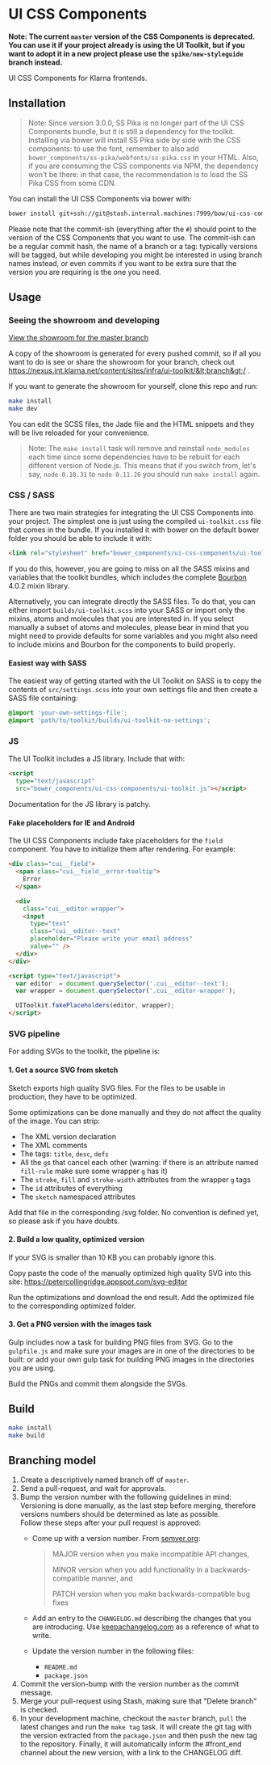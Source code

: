 UI CSS Components
==============

**Note: The current `master` version of the CSS Components is deprecated. You can use it if your project already is using the UI Toolkit, but if you want to adopt it in a new project please use the `spike/new-styleguide` branch instead.**

UI CSS Components for Klarna frontends.

Installation
------------

> Note: Since version 3.0.0, SS Pika is no longer part of the UI CSS Components bundle, but it is still a dependency for the toolkit. Installing via bower will install SS Pika side by side with the CSS components: to use the font, remember to also add `bower_components/ss-pika/webfonts/ss-pika.css` in your HTML.
> Also, if you are consuming the CSS components via NPM, the dependency won't be there: in that case, the recommendation is to load the SS Pika CSS from some CDN.

You can install the UI CSS Components via bower with:

```sh
bower install git+ssh://git@stash.internal.machines:7999/bow/ui-css-components.git#v4.0.0
```

Please note that the commit-ish (everything after the `#`) should point to the version of the CSS Components that you want to use. The commit-ish can be a regular commit hash, the name of a branch or a tag: typically versions will be tagged, but while developing you might be interested in using branch names instead, or even commits if you want to be extra sure that the version you are requiring is the one you need.

Usage
-----

### Seeing the showroom and developing

[View the showroom for the master branch](https://nexus.internal.machines/content/sites/infra/ui-toolkit/master/)

A copy of the showroom is generated for every pushed commit, so if all you want to do is see or share the showroom for your branch, check out https://nexus.int.klarna.net/content/sites/infra/ui-toolkit/&lt;branch&gt;/ .

If you want to generate the showroom for yourself, clone this repo and run:

```sh
make install
make dev
```

You can edit the SCSS files, the Jade file and the HTML snippets and they will be live reloaded for your convenience.

> Note: The `make install` task will remove and reinstall `node_modules` each time since some dependencies have to be rebuilt for each different version of Node.js. This means that if you switch from, let's say, `node-0.10.31` to `node-0.11.26` you should run `make install` again.

### CSS / SASS

There are two main strategies for integrating the UI CSS Components into your project. The simplest one is just using the compiled `ui-toolkit.css` file that comes in the bundle. If you installed it with bower on the default bower folder you should be able to include it with:

```html
<link rel="stylesheet" href="bower_components/ui-css-components/ui-toolkit.css" />
```

If you do this, however, you are going to miss on all the SASS mixins and variables that the toolkit bundles, which includes the complete [Bourbon](http://bourbon.io/) 4.0.2 mixin library.

Alternatively, you can integrate directly the SASS files. To do that, you can either import `builds/ui-toolkit.scss` into your SASS or import only the mixins, atoms and molecules that you are interested in. If you select manually a subset of atoms and molecules, please bear in mind that you might need to provide defaults for some variables and you might also need to include mixins and Bourbon for the components to build properly.

#### Easiest way with SASS

The easiest way of getting started with the UI Toolkit on SASS is to copy the contents of `src/settings.scss` into your own settings file and then create a SASS file containing:

```scss
@import 'your-own-settings-file';
@import 'path/to/toolkit/builds/ui-toolkit-no-settings';
```

### JS

The UI Toolkit includes a JS library. Include that with:

```html
<script
  type="text/javascript"
  src="bower_components/ui-css-components/ui-toolkit.js"></script>
```

Documentation for the JS library is patchy.

#### Fake placeholders for IE and Android

The UI CSS Components include fake placeholders for the `field` component. You have to initialize them after rendering. For example:

```html
<div class="cui__field">
  <span class="cui__field__error-tooltip">
    Error
  </span>

  <div
    class="cui__editor-wrapper">
    <input
      type="text"
      class="cui__editor--text"
      placeholder="Please write your email address"
      value="" />
  </div>
</div>

<script type="text/javascript">
  var editor  = document.querySelector('.cui__editor--text');
  var wrapper = document.querySelector('.cui__editor-wrapper');

  UIToolkit.fakePlaceholders(editor, wrapper);
</script>
```
### SVG pipeline

For adding SVGs to the toolkit, the pipeline is:

#### 1. Get a source SVG from sketch

Sketch exports high quality SVG files. For the files to be usable in
production, they have to be optimized.

Some optimizations can be done manually and they do not affect the
quality of the image. You can strip:

- The XML version declaration
- The XML comments
- The tags: `title`, `desc`, `defs`
- All the `g`s that cancel each other (warning: if there is an attribute
  named `fill-rule` make sure some wrapper `g` has it)
- The `stroke`, `fill` and `stroke-width` attributes from the wrapper `g` tags
- The `id` attributes of everything
- The `sketch` namespaced attributes

Add that file in the corresponding /svg folder. No convention is defined
yet, so please ask if you have doubts.

#### 2. Build a low quality, optimized version

If your SVG is smaller than 10 KB you can probably ignore this.

Copy paste the code of the manually optimized high quality SVG into this site:
https://petercollingridge.appspot.com/svg-editor

Run the optimizations and download the end result. Add the optimized
file to the corresponding optimized folder.

#### 3. Get a PNG version with the images task

Gulp includes now a task for building PNG files from SVG. Go to the `gulpfile.js` and make sure your images are in one of the directories to be built: or add your own gulp task for building PNG images in the directories you are using.

Build the PNGs and commit them alongside the SVGs.

Build
-----

```sh
make install
make build
```

Branching model
------------------
1. Create a descriptively named branch off of `master`.
2. Send a pull-request, and wait for approvals.
3. Bump the version number with the following guidelines in mind:  
  Versioning is done manually, as the last step before merging, therefore versions numbers should be determined as late as possible.  
  Follow these steps after your pull request is approved:
    * Come up with a version number. From [semver.org](http://semver.org/):
      > MAJOR version when you make incompatible API changes,
      >
      > MINOR version when you add functionality in a backwards-compatible manner, and
      >
      > PATCH version when you make backwards-compatible bug fixes

    * Add an entry to the `CHANGELOG.md` describing the changes that you are introducing. Use [keepachangelog.com](http://keepachangelog.com/) as a reference of what to write.
    * Update the version number in the following files:
      - `README.md`
      - `package.json`
5. Commit the version-bump with the version number as the commit message.
6. Merge your pull-request using Stash, making sure that "Delete branch" is checked.
7. In your development machine, checkout the `master` branch, `pull` the latest changes and run the `make tag` task. It will create the git tag with the version extracted from the `package.json` and then push the new tag to the repository. Finally, it will automatically inform the #front_end channel about the new version, with a link to the CHANGELOG diff.
  ```
